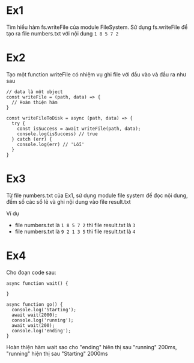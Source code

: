 # Ex1
Tìm hiểu hàm fs.writeFile của module FileSystem.
Sử dụng fs.writeFile để tạo ra file numbers.txt với nội dung `1 8 5 7 2`

# Ex2
Tạo một function writeFile có nhiệm vụ ghi file với đầu vào và đầu ra như sau
```
// data là một object
const writeFile = (path, data) => {
  // Hoàn thiện hàm
}

const writeFileToDisk = async (path, data) => {
  try {
    const isSuccess = await writeFile(path, data);
    console.log(isSuccess) // true
  } catch (err) {
    console.log(err) // 'Lỗi'
  }
}
```

# Ex3
Từ file numbers.txt của Ex1, sử dụng module file system để đọc nội dung, đếm số các sổ lẻ và ghi nội dung vào file result.txt

Ví dụ 
- file numbers.txt là `1 8 5 7 2` thì file result.txt là `3`
- file numbers.txt là `9 2 1 3 5` thì file result.txt là `4`

# Ex4
Cho đoạn code sau:
```
async function wait() {

}

async function go() {
  console.log('Starting');
  await wait(2000);
  console.log('running');
  await wait(200);
  console.log('ending');
}
```
Hoàn thiện hàm wait sao cho "ending" hiên thị sau "running" 200ms, "running" hiện thị sau "Starting" 2000ms

